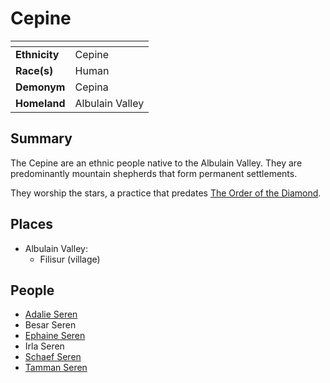 # Cepine

| []() | |
| --- | --- |
| **Ethnicity** | Cepine |
| **Race(s)** | Human |
| **Demonym** | Cepina |
| **Homeland** | Albulain Valley |

## Summary

The Cepine are an ethnic people native to the Albulain Valley. They are predominantly mountain shepherds that form permanent settlements.

They worship the stars, a practice that predates [The Order of the Diamond](../../../gods/the-order-of-the-diamond.md).

## Places

- Albulain Valley:
  - Filisur (village)

## People

- [Adalie Seren](../../../people/adalie-seren.md)
- Besar Seren
- [Ephaine Seren](../../../people/ephaine-seren.md)
- Irla Seren
- [Schaef Seren](../../../people/schaef-seren.md)
- [Tamman Seren](../../../people/tamman-seren.md)
